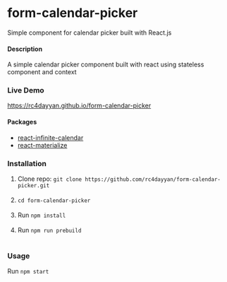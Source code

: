 # form-calendar-picker
Simple component for calendar picker built with React.js <br />

#### Description
A simple calendar picker component built with react using stateless component and context

### Live Demo
https://rc4dayyan.github.io/form-calendar-picker

#### Packages
- <a href="https://github.com/clauderic/react-infinite-calendar" target="_blank">react-infinite-calendar</a> 
- <a href="https://github.com/react-materialize/react-materialize">react-materialize</a>

### Installation
1. Clone repo: `git clone https://github.com/rc4dayyan/form-calendar-picker.git`<br/><br/>
2. `cd form-calendar-picker`<br/><br/>
3. Run `npm install`<br/><br/>
4. Run `npm run prebuild`<br/><br/>

### Usage
Run `npm start`<br/><br/><br/>

